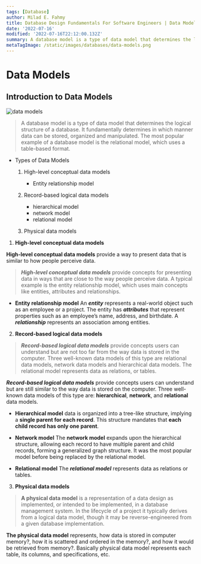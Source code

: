 ```yaml
---
tags: [Database]
author: Milad E. Fahmy
title: Database Design Fundamentals For Software Engineers | Data Models
date: '2022-07-16'
modified: '2022-07-16T22:12:00.132Z'
summary: A database model is a type of data model that determines the logical structure of a database.
metaTagImage: /static/images/databases/data-models.png
---
```


# Data Models


## Introduction to Data Models

![data models](/static/images/databases/data-models.png)

> A database model is a type of data model that determines the logical structure of a database. It fundamentally determines in which manner data can be stored, organized and manipulated. The most popular example of a database model is the relational model, which uses a table-based format.

- Types of Data Models
    1. High-level conceptual data models
        - Entity relationship model
    2. Record-based logical data models
        - hierarchical model
        - network model  
        - relational model 

    3. Physical data models



1. **High-level conceptual data models**

**High-level conceptual data models** provide a way to present data that is similar to how people perceive data. 

> ***High-level conceptual data models*** provide concepts for presenting data in ways that are close to the way people perceive data. A typical example is the entity relationship model, which uses main concepts like entities, attributes and relationships.

- **Entity relationship model**
  An ***entity*** represents a real-world object such as an employee or a project. The entity has ***attributes*** that represent properties such as an employee’s name, address, and birthdate. A ***relationship*** represents an
association among entities.

2. **Record-based logical data models**

> ***Record-based logical data models*** provide concepts users can understand but are not too far from the way data is stored in the computer. Three well-known data models of this type are relational data models, network data models and hierarchical data models. The relational model represents data as relations, or tables.

***Record-based logical data models*** provide concepts users can understand but are still similar to the way data is stored on the computer. Three well-known data models of this type are: **hierarchical**, **network**, and **relational** data models.

- **Hierarchical model**
data is organized into a tree-like structure, implying a **single parent for each record**. This structure mandates that **each child record has only one parent**.

- **Network model**
The **network model** expands upon the hierarchical structure, allowing each record to have multiple parent and child records, forming a generalized graph structure. It was the most popular model before being replaced by the relational model.

- **Relational model**
The ***relational model*** represents data as relations or tables.


3. **Physical data models**

> **A physical data model** is a representation of a data design as implemented, or intended to be implemented, in a database management system. In the lifecycle of a project it typically derives from a logical data model, though it may be reverse-engineered from a given database implementation.

**The physical data model** represents, how data is stored in computer memory?, how it is scattered and ordered in the memory?, and how it would be retrieved from memory?. Basically physical data model represents each table, its columns, and specifications, etc.
